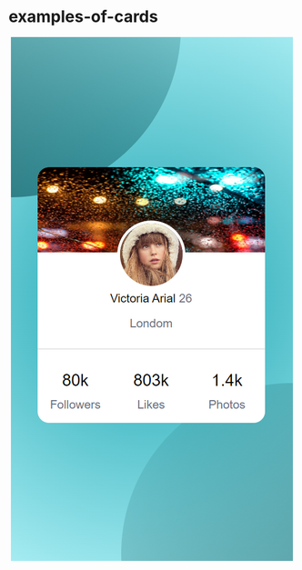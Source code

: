 # examples-of-cards
<p align="center">
  <img src="tarjetas/ejemplo_01/src/img/card_1.png" alt="Descripción de la imagen">
</p>
